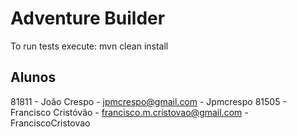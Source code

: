 # Adventure Builder

To run tests execute: mvn clean install
 
## Alunos ##

81811 - João Crespo - jpmcrespo@gmail.com - Jpmcrespo
81505 - Francisco Cristóvão - francisco.m.cristovao@gmail.com - FranciscoCristovao
